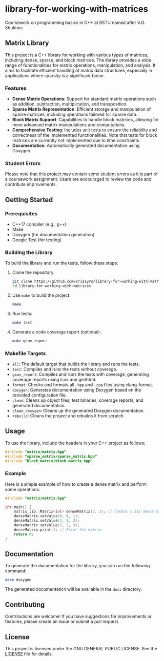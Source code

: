 
# library-for-working-with-matrices
Coursework on programming basics in C++ at BSTU named after V.G. Shukhov

## Matrix Library

This project is a C++ library for working with various types of matrices, including dense, sparse, and block matrices. The library provides a wide range of functionalities for matrix operations, manipulation, and analysis. It aims to facilitate efficient handling of matrix data structures, especially in applications where sparsity is a significant factor.

### Features

- **Dense Matrix Operations**: Support for standard matrix operations such as addition, subtraction, multiplication, and transposition.
- **Sparse Matrix Representation**: Efficient storage and manipulation of sparse matrices, including operations tailored for sparse data.
- **Block Matrix Support**: Capabilities to handle block matrices, allowing for more advanced matrix manipulations and computations.
- **Comprehensive Testing**: Includes unit tests to ensure the reliability and correctness of the implemented functionalities. Note that tests for block matrices are currently not implemented due to time constraints.
- **Documentation**: Automatically generated documentation using Doxygen.

### Student Errors

Please note that this project may contain some student errors as it is part of a coursework assignment. Users are encouraged to review the code and contribute improvements.

## Getting Started

### Prerequisites

- C++17 compiler (e.g., g++)
- Make
- Doxygen (for documentation generation)
- Google Test (for testing)

### Building the Library

To build the library and run the tests, follow these steps:

1. Clone the repository:
   ```bash
   git clone https://github.com/crissyro/library-for-working-with-matrices.git
   cd library-for-working-with-matrices
   ```

2. Use `make` to build the project:
   ```bash
   make
   ```

3. Run tests:
   ```bash
   make test
   ```

4. Generate a code coverage report (optional):
   ```bash
   make gcov_report
   ```

### Makefile Targets

- `all`: The default target that builds the library and runs the tests.
- `test`: Compiles and runs the tests without coverage.
- `gcov_report`: Compiles and runs the tests with coverage, generating coverage reports using lcov and genhtml.
- `format`: Checks and formats all `.hpp` and `.cpp` files using clang-format.
- `doxygen`: Generates documentation using Doxygen based on the provided configuration file.
- `clean`: Cleans up object files, test binaries, coverage reports, and generated documentation.
- `clean_doxygen`: Cleans up the generated Doxygen documentation.
- `rebuild`: Cleans the project and rebuilds it from scratch.

## Usage

To use the library, include the headers in your C++ project as follows:

```cpp
#include "matrix/matrix.hpp"
#include "sparse_matrix/sparse_matrix.hpp"
#include "block_matrix/block_matrix.hpp"
```

### Example

Here is a simple example of how to create a dense matrix and perform some operations:

```cpp
#include "matrix/matrix.hpp"

int main() {
    matrix_lib::Matrix<int> denseMatrix(3, 3); // Create a 3x3 dense matrix
    denseMatrix.setValue(0, 0, 1);
    denseMatrix.setValue(1, 1, 2);
    denseMatrix.setValue(2, 2, 3);
    denseMatrix.print(); // Print the matrix
    return 0;
}
```

## Documentation

To generate the documentation for the library, you can run the following command:

```bash
make doxygen
```

The generated documentation will be available in the `docs` directory.

## Contributing

Contributions are welcome! If you have suggestions for improvements or features, please create an issue or submit a pull request.

## License

This project is licensed under the GNU GENERAL PUBLIC LICENSE. See the [LICENSE](LICENSE) file for details.